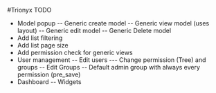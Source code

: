 #Trionyx TODO

- Model popup
-- Generic create model
-- Generic view model (uses layout)
-- Generic edit model
-- Generic Delete model
- Add list filtering
- Add list page size
- Add permission check for generic views
- User management
-- Edit users
--- Change permission (Tree) and groups
-- Edit Groups
-- Default admin group with always every permission (pre_save)
- Dashboard
-- Widgets
